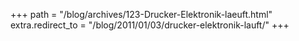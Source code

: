 +++
path = "/blog/archives/123-Drucker-Elektronik-laeuft.html"
extra.redirect_to = "/blog/2011/01/03/drucker-elektronik-lauft/"
+++
